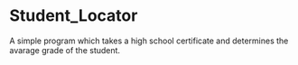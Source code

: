 # Student_Locator
A simple program which takes a high school certificate and determines the avarage grade of the student.
